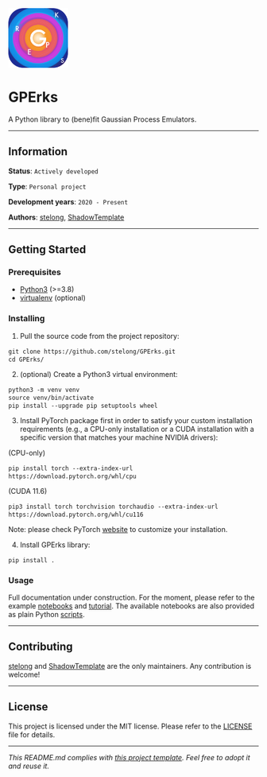 <img src="notebooks/data/images/GPErks_logo.png" width=120 height=120 />

# GPErks

A Python library to (bene)fit Gaussian Process Emulators.

---
## Information

**Status**: `Actively developed`

**Type**: `Personal project`

**Development years**: `2020 - Present`

**Authors**: [stelong](https://github.com/stelong), [ShadowTemplate](https://github.com/ShadowTemplate)

---
## Getting Started

### Prerequisites

* [Python3](https://www.python.org/) (>=3.8)
* [virtualenv](https://pypi.org/project/virtualenv/) (optional)

### Installing

1. Pull the source code from the project repository:
```
git clone https://github.com/stelong/GPErks.git
cd GPErks/
```
2. (optional) Create a Python3 virtual environment:
```
python3 -m venv venv
source venv/bin/activate
pip install --upgrade pip setuptools wheel
```
3. Install PyTorch package first in order to satisfy your custom installation requirements (e.g., a CPU-only installation or a CUDA installation with a specific version that matches your machine NVIDIA drivers):

(CPU-only)
```
pip install torch --extra-index-url https://download.pytorch.org/whl/cpu
```
(CUDA 11.6)
```
pip3 install torch torchvision torchaudio --extra-index-url https://download.pytorch.org/whl/cu116
```
Note: please check PyTorch [website](https://pytorch.org/get-started/locally/) to customize your installation.

4. Install GPErks library:
```
pip install .
```

### Usage

Full documentation under construction. For the moment, please refer to the example [notebooks](https://github.com/stelong/GPErks/tree/master/notebooks) and [tutorial](https://youtu.be/e4kYIIrcAHA). The available notebooks are also provided as plain Python [scripts](https://github.com/stelong/GPErks/tree/master/examples).

---
## Contributing

[stelong](https://github.com/stelong) and [ShadowTemplate](https://github.com/ShadowTemplate) are the only maintainers. Any contribution is welcome!

---
## License

This project is licensed under the MIT license.
Please refer to the [LICENSE](LICENSE) file for details.

---
*This README.md complies with [this project template](
https://github.com/ShadowTemplate/project-template). Feel free to adopt it
and reuse it.*